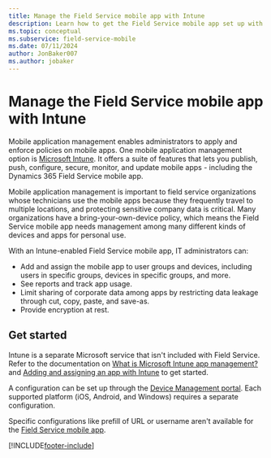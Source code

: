 ```yaml
---
title: Manage the Field Service mobile app with Intune
description: Learn how to get the Field Service mobile app set up with Microsoft Intune.
ms.topic: conceptual
ms.subservice: field-service-mobile
ms.date: 07/11/2024
author: JonBaker007
ms.author: jobaker
---
```


# Manage the Field Service mobile app with Intune

Mobile application management enables administrators to apply and enforce policies on mobile apps. One mobile application management option is [Microsoft Intune](/intune/apps/app-management). It offers a suite of features that lets you publish, push, configure, secure, monitor, and update mobile apps - including the Dynamics 365 Field Service mobile app.

Mobile application management is important to field service organizations whose technicians use the mobile apps because they frequently travel to multiple locations, and protecting sensitive company data is critical. Many organizations have a bring-your-own-device policy, which means the Field Service mobile app needs management among many different kinds of devices and apps for personal use.

With an Intune-enabled Field Service mobile app, IT administrators can:

- Add and assign the mobile app to user groups and devices, including users in specific groups, devices in specific groups, and more.
- See reports and track app usage.
- Limit sharing of corporate data among apps by restricting data leakage through cut, copy, paste, and save-as.
- Provide encryption at rest.

## Get started

Intune is a separate Microsoft service that isn't included with Field Service. Refer to the documentation on [What is Microsoft Intune app management?](/intune/apps/app-management) and [Adding and assigning an app with Intune](/intune/apps/quickstart-add-assign-app) to get started.

A configuration can be set up through the [Device Management portal](https://devicemanagement.microsoft.com/). Each supported platform (iOS, Android, and Windows) requires a separate configuration.

Specific configurations like prefill of URL or username aren't available for the [Field Service mobile app](overview.md).

[!INCLUDE[footer-include](../../includes/footer-banner.md)]
